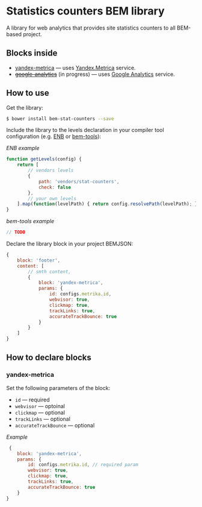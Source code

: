 # Statistics counters BEM library

A library for web analytics that provides site statistics counters to all BEM-based project.

## Blocks inside
  - [yandex-metrica](#link_to_the_block_in_your_repo) — uses [Yandex.Metrica](https://metrica.yandex.com) service.
  - ~~[google-analytics](#link_to_the_block_in_your_repo)~~ (in progress) — uses [Google Analytics](http://www.google.com/intl/en/analytics/?utm_expid=71218119-7.lBgmrTO8R3uEDwsxNxa_Nw.0) service.

## How to use

Get the library:

```sh
$ bower install bem-stat-counters --save
```

Include the library to the levels declaration in your compiler tool configuration (e.g. [ENB](https://github.com/enb-make/enb) or [bem-tools](https://ru.bem.info/tools/bem/bem-tools/)):

*ENB example*
```js
function getLevels(config) {
    return [
        // vendors levels
        {
            path: 'vendors/stat-counters',
            check: false
        },
        // your own levels
    ].map(function(levelPath) { return config.resolvePath(levelPath); });
}
```

*bem-tools example*
```js
// TODO
```

Declare the library block in your project BEMJSON:

```js
{
    block: 'footer',
    content: [
        // smth content,
        {
            block: 'yandex-metrica',
            params: {
                id: configs.metrika.id,
                webvisor: true,
                clickmap: true,
                trackLinks: true,
                accurateTrackBounce: true
            }
        }
    ]
}
```

## How to declare blocks
### yandex-metrica

Set the following parameters of the block:

* `id` — required
* `webvisor` — optoinal
* `clickmap` — optional
* `trackLinks` — optional
* `accurateTrackBounce` — optional

*Example*
```js
 {
    block: 'yandex-metrica',
    params: {
        id: configs.metrika.id, // required param
        webvisor: true,
        clickmap: true,
        trackLinks: true,
        accurateTrackBounce: true
    }
}
```
